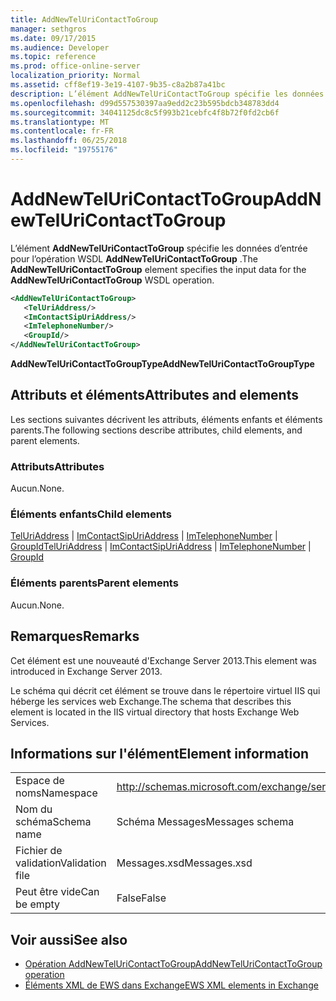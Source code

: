 ```yaml
---
title: AddNewTelUriContactToGroup
manager: sethgros
ms.date: 09/17/2015
ms.audience: Developer
ms.topic: reference
ms.prod: office-online-server
localization_priority: Normal
ms.assetid: cff8ef19-3e19-4107-9b35-c8a2b87a41bc
description: L’élément AddNewTelUriContactToGroup spécifie les données d’entrée pour l’opération WSDL AddNewTelUriContactToGroup.
ms.openlocfilehash: d99d557530397aa9edd2c23b595bdcb348783dd4
ms.sourcegitcommit: 34041125dc8c5f993b21cebfc4f8b72f0fd2cb6f
ms.translationtype: MT
ms.contentlocale: fr-FR
ms.lasthandoff: 06/25/2018
ms.locfileid: "19755176"
---
```

# <a name="addnewteluricontacttogroup"></a><span data-ttu-id="d5399-103">AddNewTelUriContactToGroup</span><span class="sxs-lookup"><span data-stu-id="d5399-103">AddNewTelUriContactToGroup</span></span>

<span data-ttu-id="d5399-104">L’élément **AddNewTelUriContactToGroup** spécifie les données d’entrée pour l’opération WSDL **AddNewTelUriContactToGroup** .</span><span class="sxs-lookup"><span data-stu-id="d5399-104">The **AddNewTelUriContactToGroup** element specifies the input data for the **AddNewTelUriContactToGroup** WSDL operation.</span></span> 
  
```XML
<AddNewTelUriContactToGroup>
   <TelUriAddress/>
   <ImContactSipUriAddress/>
   <ImTelephoneNumber/>
   <GroupId/>
</AddNewTelUriContactToGroup>
```

 <span data-ttu-id="d5399-105">**AddNewTelUriContactToGroupType**</span><span class="sxs-lookup"><span data-stu-id="d5399-105">**AddNewTelUriContactToGroupType**</span></span>
## <a name="attributes-and-elements"></a><span data-ttu-id="d5399-106">Attributs et éléments</span><span class="sxs-lookup"><span data-stu-id="d5399-106">Attributes and elements</span></span>

<span data-ttu-id="d5399-107">Les sections suivantes décrivent les attributs, éléments enfants et éléments parents.</span><span class="sxs-lookup"><span data-stu-id="d5399-107">The following sections describe attributes, child elements, and parent elements.</span></span>
  
### <a name="attributes"></a><span data-ttu-id="d5399-108">Attributs</span><span class="sxs-lookup"><span data-stu-id="d5399-108">Attributes</span></span>

<span data-ttu-id="d5399-109">Aucun.</span><span class="sxs-lookup"><span data-stu-id="d5399-109">None.</span></span>
  
### <a name="child-elements"></a><span data-ttu-id="d5399-110">Éléments enfants</span><span class="sxs-lookup"><span data-stu-id="d5399-110">Child elements</span></span>

<span data-ttu-id="d5399-111">[TelUriAddress](teluriaddress.md) | [ImContactSipUriAddress](imcontactsipuriaddress.md) | [ImTelephoneNumber](imtelephonenumber.md) | [GroupId](groupid.md)</span><span class="sxs-lookup"><span data-stu-id="d5399-111">[TelUriAddress](teluriaddress.md) | [ImContactSipUriAddress](imcontactsipuriaddress.md) | [ImTelephoneNumber](imtelephonenumber.md) | [GroupId](groupid.md)</span></span>
  
### <a name="parent-elements"></a><span data-ttu-id="d5399-112">Éléments parents</span><span class="sxs-lookup"><span data-stu-id="d5399-112">Parent elements</span></span>

<span data-ttu-id="d5399-113">Aucun.</span><span class="sxs-lookup"><span data-stu-id="d5399-113">None.</span></span>
  
## <a name="remarks"></a><span data-ttu-id="d5399-114">Remarques</span><span class="sxs-lookup"><span data-stu-id="d5399-114">Remarks</span></span>

<span data-ttu-id="d5399-115">Cet élément est une nouveauté d'Exchange Server 2013.</span><span class="sxs-lookup"><span data-stu-id="d5399-115">This element was introduced in Exchange Server 2013.</span></span>
  
<span data-ttu-id="d5399-116">Le schéma qui décrit cet élément se trouve dans le répertoire virtuel IIS qui héberge les services web Exchange.</span><span class="sxs-lookup"><span data-stu-id="d5399-116">The schema that describes this element is located in the IIS virtual directory that hosts Exchange Web Services.</span></span>
  
## <a name="element-information"></a><span data-ttu-id="d5399-117">Informations sur l'élément</span><span class="sxs-lookup"><span data-stu-id="d5399-117">Element information</span></span>

|||
|:-----|:-----|
|<span data-ttu-id="d5399-118">Espace de noms</span><span class="sxs-lookup"><span data-stu-id="d5399-118">Namespace</span></span>  <br/> |http://schemas.microsoft.com/exchange/services/2006/messages  <br/> |
|<span data-ttu-id="d5399-119">Nom du schéma</span><span class="sxs-lookup"><span data-stu-id="d5399-119">Schema name</span></span>  <br/> |<span data-ttu-id="d5399-120">Schéma Messages</span><span class="sxs-lookup"><span data-stu-id="d5399-120">Messages schema</span></span>  <br/> |
|<span data-ttu-id="d5399-121">Fichier de validation</span><span class="sxs-lookup"><span data-stu-id="d5399-121">Validation file</span></span>  <br/> |<span data-ttu-id="d5399-122">Messages.xsd</span><span class="sxs-lookup"><span data-stu-id="d5399-122">Messages.xsd</span></span>  <br/> |
|<span data-ttu-id="d5399-123">Peut être vide</span><span class="sxs-lookup"><span data-stu-id="d5399-123">Can be empty</span></span>  <br/> |<span data-ttu-id="d5399-124">False</span><span class="sxs-lookup"><span data-stu-id="d5399-124">False</span></span>  <br/> |
   
## <a name="see-also"></a><span data-ttu-id="d5399-125">Voir aussi</span><span class="sxs-lookup"><span data-stu-id="d5399-125">See also</span></span>

- [<span data-ttu-id="d5399-126">Opération AddNewTelUriContactToGroup</span><span class="sxs-lookup"><span data-stu-id="d5399-126">AddNewTelUriContactToGroup operation</span></span>](addnewteluricontacttogroup-operation.md)
- [<span data-ttu-id="d5399-127">Éléments XML de EWS dans Exchange</span><span class="sxs-lookup"><span data-stu-id="d5399-127">EWS XML elements in Exchange</span></span>](ews-xml-elements-in-exchange.md)


